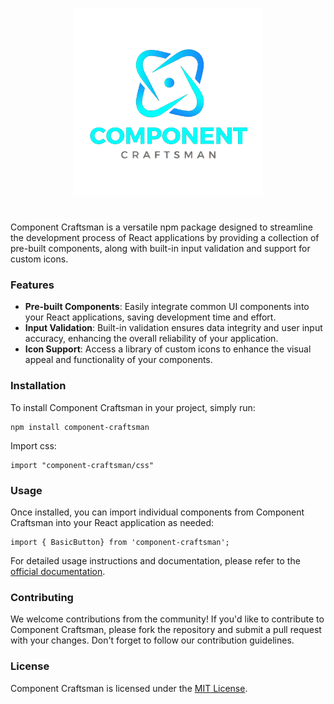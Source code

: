 <p align="center">
<img src="./images//logo.png" height="300px"/>
</p>

#

Component Craftsman is a versatile npm package designed to streamline the development process of React applications by providing a collection of pre-built components, along with built-in input validation and support for custom icons.

### Features

- **Pre-built Components**: Easily integrate common UI components into your React applications, saving development time and effort.
- **Input Validation**: Built-in validation ensures data integrity and user input accuracy, enhancing the overall reliability of your application.
- **Icon Support**: Access a library of custom icons to enhance the visual appeal and functionality of your components.

### Installation

To install Component Craftsman in your project, simply run:

```
npm install component-craftsman
```

Import css:

```
import "component-craftsman/css"
```

### Usage

Once installed, you can import individual components from Component Craftsman into your React application as needed:

```
import { BasicButton} from 'component-craftsman';
```

For detailed usage instructions and documentation, please refer to the [official documentation](#).

### Contributing

We welcome contributions from the community! If you'd like to contribute to Component Craftsman, please fork the repository and submit a pull request with your changes. Don't forget to follow our contribution guidelines.

### License

Component Craftsman is licensed under the [MIT License](LICENSE).
